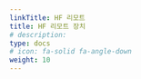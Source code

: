 ```yaml
---
linkTitle: HF 리모트
title: HF 리모트 장치
# description: 
type: docs
# icon: fa-solid fa-angle-down
weight: 10
---
```


